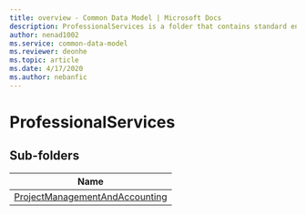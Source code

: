 ```yaml
---
title: overview - Common Data Model | Microsoft Docs
description: ProfessionalServices is a folder that contains standard entities related to the Common Data Model.
author: nenad1002
ms.service: common-data-model
ms.reviewer: deonhe
ms.topic: article
ms.date: 4/17/2020
ms.author: nebanfic
---
```


# ProfessionalServices


## Sub-folders

|Name|
|---|
|[ProjectManagementAndAccounting](ProjectManagementAndAccounting/overview.md)|



